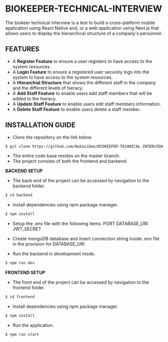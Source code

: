# BIOKEEPER-TECHNICAL-INTERVIEW

The biokeer technical interview is a test to build a cross-platform mobile application using React
Native and, or a web application using Next.js that allows users to display the hierarchical structure of a company's personnel.


## FEATURES
* A **Register Feature** to ensure a user registers to have access to the system resources.
* A **Login Feature** to ensure a registered user securely logs into the system to have access to the system resources.
* A **Hierarchial Structure** that shows the different staff in the company and the different levels of hieracy.
* A **Add Staff Feature** to enable users add staff members that will be added to the hieracy.
* A **Update Staff Feature** to enable users edit staff members information.  
* A **Delete Staff Feature** to enable users delete a staff member.


## INSTALLATION GUIDE
* Clone the repository on the link below
```bash
$ git clone https://github.com/Nakazibwe/BIOKEEPER-TECHNICAL-INTERVIEW.git
```
* The entire code base resides on the master branch.
* The project consists of both the frontend and backend.

**BACKEND SETUP**

* The back end of the project can be accessed by navigation to the backend folder.
```bash
$ cd backend
```

* Install dependencies using npm package manager.
```bash
$ npm install 
```

* Setup the .env file with the following items.
    PORT
    DATABASE_URI
    JWT_SECRET
  
* Create mongoDB database and insert connection string inside .env file in the provision for DATABASE_URI

* Run the backend in development mode.
```bash
$ npm run dev 
```

**FRONTEND SETUP**

* The front end of the project can be accessed by navigation to the frontend folder.
```bash
$ cd frontend
```

* Install dependencies using npm package manager.
```bash
$ npm install
```

* Run the application.
```bash
$ npm run start 
```
